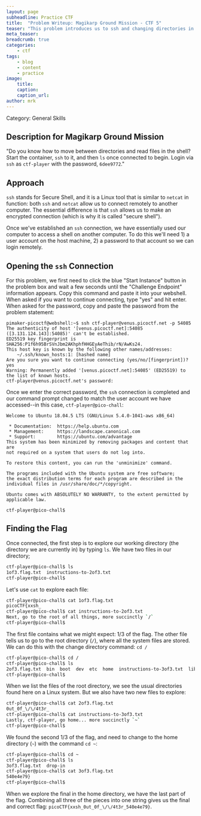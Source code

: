 ```yaml
---
layout: page
subheadline: Practice CTF
title:  "Problem Writeup: Magikarp Ground Mission - CTF 5"
teaser: "This problem introduces us to ssh and changing directories in Linux."
meta_teaser: 
breadcrumb: true
categories:
    - ctf
tags:
    - blog
    - content
    - practice
image:
    title: 
    caption: 
    caption_url: 
author: mrk
---
```


Category: General Skills

## Description for Magikarp Ground Mission

"Do you know how to move between directories and read files in the shell? Start the container, `ssh` to it, and then `ls` once connected to begin. Login via `ssh` as `ctf-player` with the password, `6dee9772`."

## Approach

`ssh` stands for Secure Shell, and it is a Linux tool that is similar to `netcat` in function:  both `ssh` and `netcat` allow us to connect remotely to another computer. The essential difference is that `ssh` allows us to make an encrypted connection (which is why it is called "secure shell").

Once we've established an `ssh` connection, we have essentially used our computer to access a shell on another computer. To do this we'll need 1) a user account on the host machine, 2) a password to that account so we can login remotely.

## Opening the `ssh` Connection

For this problem, we first need to click the blue "Start Instance" button in the problem box and wait a few seconds until the "Challenge Endpoint" information appears. Copy this command and paste it into your webshell. When asked if you want to continue connecting, type "yes" and hit enter. When asked for the password, copy and paste the password from the problem statement:

```
pimaker-picoctf@webshell:~$ ssh ctf-player@venus.picoctf.net -p 54085
The authenticity of host '[venus.picoctf.net]:54085 ([3.131.124.143]:54085)' can't be established.
ED25519 key fingerprint is SHA256:P1f6h95BrSVnJbm2AKhphfHHGEyAeThib/rN/AwKs24.
This host key is known by the following other names/addresses:
    ~/.ssh/known_hosts:1: [hashed name]
Are you sure you want to continue connecting (yes/no/[fingerprint])? yes
Warning: Permanently added '[venus.picoctf.net]:54085' (ED25519) to the list of known hosts.
ctf-player@venus.picoctf.net's password:
```

Once we enter the correct password, the `ssh` connection is completed and our command prompt changed to match the user account we have accessed--in this case, `ctf-player@pico-chall`:

```
Welcome to Ubuntu 18.04.5 LTS (GNU/Linux 5.4.0-1041-aws x86_64)

 * Documentation:  https://help.ubuntu.com
 * Management:     https://landscape.canonical.com
 * Support:        https://ubuntu.com/advantage
This system has been minimized by removing packages and content that are
not required on a system that users do not log into.

To restore this content, you can run the 'unminimize' command.

The programs included with the Ubuntu system are free software;
the exact distribution terms for each program are described in the
individual files in /usr/share/doc/*/copyright.

Ubuntu comes with ABSOLUTELY NO WARRANTY, to the extent permitted by
applicable law.

ctf-player@pico-chall$
```

## Finding the Flag

Once connected, the first step is to explore our working directory (the directory we are currently in) by typing `ls`. We have two files in our directory;

```bash
ctf-player@pico-chall$ ls
1of3.flag.txt  instructions-to-2of3.txt
ctf-player@pico-chall$ 
```

Let's use `cat` to explore each file:

```bash
ctf-player@pico-chall$ cat 1of3.flag.txt 
picoCTF{xxsh_
ctf-player@pico-chall$ cat instructions-to-2of3.txt 
Next, go to the root of all things, more succinctly `/`
ctf-player@pico-chall$ 
```

The first file contains what we might expect:  1/3 of the flag. The other file tells us to go to the root directory (`/`), where all the system files are stored. We can do this with the change directory command:  `cd /`

```bash
ctf-player@pico-chall$ cd /
ctf-player@pico-chall$ ls
2of3.flag.txt  bin  boot  dev  etc  home  instructions-to-3of3.txt  lib  lib64  media  mnt  opt  proc  root  run  sbin  srv  sys  tmp  usr  var
ctf-player@pico-chall$ 
```

When we list the files of the root directory, we see the usual directories found here on a Linux system. But we also have two new files to explore:

```bash
ctf-player@pico-chall$ cat 2of3.flag.txt 
0ut_0f_\/\/4t3r_
ctf-player@pico-chall$ cat instructions-to-3of3.txt 
Lastly, ctf-player, go home... more succinctly `~`
ctf-player@pico-chall$ 
```

We found the second 1/3 of the flag, and need to change to the home directory (`~`) with the command `cd ~`:

```bash
ctf-player@pico-chall$ cd ~
ctf-player@pico-chall$ ls
3of3.flag.txt  drop-in
ctf-player@pico-chall$ cat 3of3.flag.txt 
540e4e79}
ctf-player@pico-chall$ 
```

When we explore the final in the home directory, we have the last part of the flag. Combining all three of the pieces into one string gives us the final and correct flag:  `picoCTF{xxsh_0ut_0f_\/\/4t3r_540e4e79}`.

